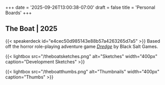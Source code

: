 +++
date = '2025-09-26T13:00:38-07:00'
draft = false
title = 'Personal Boards'
+++

## The Boat | 2025
{{< speakerdeck id="e4cec50d985143e88b57a4263265d7a5" >}}
Based off the horror role-playing adventure game <a href="https://www.blacksaltgames.com/games/">_Dredge_</a> by Black Salt Games.


{{< lightbox src="/theboatsketches.png" alt="Sketches" width="400px" caption="Development Sketches" >}}

{{< lightbox src="/theboatthumbs.png" alt="Thumbnails" width="400px" caption="Thumbs" >}}



